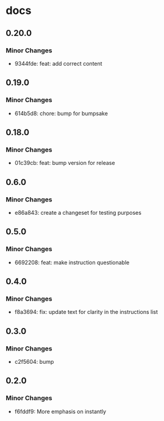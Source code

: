 # docs

## 0.20.0

### Minor Changes

- 9344fde: feat: add correct content

## 0.19.0

### Minor Changes

- 614b5d8: chore: bump for bumpsake

## 0.18.0

### Minor Changes

- 01c39cb: feat: bump version for release

## 0.6.0

### Minor Changes

- e86a843: create a changeset for testing purposes

## 0.5.0

### Minor Changes

- 6692208: feat: make instruction questionable

## 0.4.0

### Minor Changes

- f8a3694: fix: update text for clarity in the instructions list

## 0.3.0

### Minor Changes

- c2f5604: bump

## 0.2.0

### Minor Changes

- f6fddf9: More emphasis on instantly
